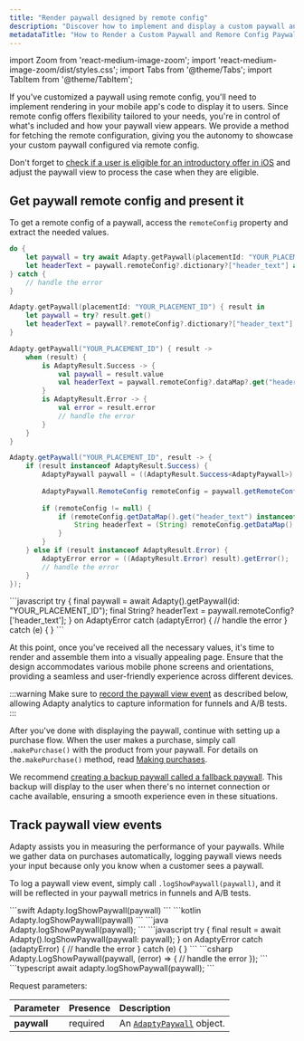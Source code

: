 ```yaml
---
title: "Render paywall designed by remote config"
description: "Discover how to implement and display a custom paywall and remote config paywall in your mobile app, ensuring flexibility and control over its content and appearance, while checking user eligibility for introductory offers."
metadataTitle: "How to Render a Custom Paywall and Remore Config Paywall"
---
```


import Zoom from 'react-medium-image-zoom';
import 'react-medium-image-zoom/dist/styles.css';
import Tabs from '@theme/Tabs';
import TabItem from '@theme/TabItem'; 

If you've customized a paywall using remote config, you'll need to implement rendering in your mobile app's code to display it to users. Since remote config offers flexibility tailored to your needs, you're in control of what's included and how your paywall view appears. We provide a method for fetching the remote configuration, giving you the autonomy to showcase your custom paywall configured via remote config.

Don't forget to [check if a user is eligible for an introductory offer in iOS](fetch-paywalls-and-products#check-intro-offer-eligibility-on-ios) and adjust the paywall view to process the case when they are eligible.

## Get paywall remote config and present it

To get a remote config of a paywall, access the `remoteConfig` property and extract the needed values.


<Tabs>
<TabItem value="Swift" label="Swift" default>

```swift
do {
    let paywall = try await Adapty.getPaywall(placementId: "YOUR_PLACEMENT_ID")
    let headerText = paywall.remoteConfig?.dictionary?["header_text"] as? String
} catch {
    // handle the error
}
```
</TabItem>

<TabItem value="Swift-Callback" label="Swift" default>

```swift
Adapty.getPaywall(placementId: "YOUR_PLACEMENT_ID") { result in
    let paywall = try? result.get()
    let headerText = paywall?.remoteConfig?.dictionary?["header_text"] as? String
}
```

</TabItem>

<TabItem value="kotlin" label="Kotlin" default>

```kotlin
Adapty.getPaywall("YOUR_PLACEMENT_ID") { result ->
    when (result) {
        is AdaptyResult.Success -> {
            val paywall = result.value
            val headerText = paywall.remoteConfig?.dataMap?.get("header_text") as? String
        }
        is AdaptyResult.Error -> {
            val error = result.error
            // handle the error
        }
    }
}
```

</TabItem>
<TabItem value="java" label="Java" default>

```java
Adapty.getPaywall("YOUR_PLACEMENT_ID", result -> {
    if (result instanceof AdaptyResult.Success) {
        AdaptyPaywall paywall = ((AdaptyResult.Success<AdaptyPaywall>) result).getValue();
        
        AdaptyPaywall.RemoteConfig remoteConfig = paywall.getRemoteConfig();
        
        if (remoteConfig != null) {
            if (remoteConfig.getDataMap().get("header_text") instanceof String) {
                String headerText = (String) remoteConfig.getDataMap().get("header_text");
            }
        }
    } else if (result instanceof AdaptyResult.Error) {
        AdaptyError error = ((AdaptyResult.Error) result).getError();
        // handle the error
    }
});
```
</TabItem>
<TabItem value="Flutter" label="Flutter" default>
```javascript
try {
  final paywall = await Adapty().getPaywall(id: "YOUR_PLACEMENT_ID");
  final String? headerText = paywall.remoteConfig?['header_text'];
} on AdaptyError catch (adaptyError) {
  // handle the error
} catch (e) {
}
```
</TabItem>
</Tabs>

At this point, once you've received all the necessary values, it's time to render and assemble them into a visually appealing page. Ensure that the design accommodates various mobile phone screens and orientations, providing a seamless and user-friendly experience across different devices.

:::warning
Make sure to [record the paywall view event](present-remote-config-paywalls#track-paywall-view-events) as described below, allowing Adapty analytics to capture information for funnels and A/B tests.
:::

After you've done with displaying the paywall, continue with setting up a purchase flow. When the user makes a purchase, simply call `.makePurchase()` with the product from your paywall. For details on the`.makePurchase()` method, read [Making purchases](making-purchases).

We recommend [creating a backup paywall called a fallback paywall](fallback-paywalls). This backup will display to the user when there's no internet connection or cache available, ensuring a smooth experience even in these situations. 

## Track paywall view events

Adapty assists you in measuring the performance of your paywalls. While we gather data on purchases automatically, logging paywall views needs your input because only you know when a customer sees a paywall. 

To log a paywall view event, simply call `.logShowPaywall(paywall)`, and it will be reflected in your paywall metrics in funnels and A/B tests.

<Tabs>
<TabItem value="Swift" label="Swift" default>
```swift 
Adapty.logShowPaywall(paywall)
```
</TabItem>
<TabItem value="kotlin" label="Kotlin" default>
```kotlin 
Adapty.logShowPaywall(paywall)
```
</TabItem>
<TabItem value="java" label="Java" default>
```java 
Adapty.logShowPaywall(paywall);
```
</TabItem>
<TabItem value="Flutter" label="Flutter" default>
```javascript
try {
  final result = await Adapty().logShowPaywall(paywall: paywall);
} on AdaptyError catch (adaptyError) {
  // handle the error
} catch (e) {
}
```
</TabItem>
<TabItem value="Unity" label="Unity" default>
```csharp 
Adapty.LogShowPaywall(paywall, (error) => {
    // handle the error
});
```
</TabItem>
<TabItem value="RN" label="React Native (TS)" default>
```typescript
await adapty.logShowPaywall(paywall);
```
</TabItem>
</Tabs>

Request parameters:

| Parameter   | Presence | Description                                                |
| :---------- | :------- | :--------------------------------------------------------- |
| **paywall** | required | An [`AdaptyPaywall`](sdk-models#adaptypaywall) object. |